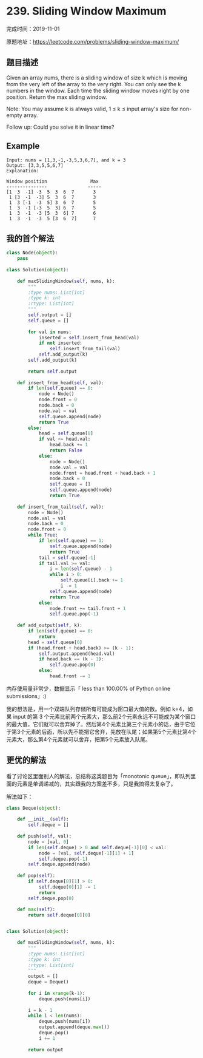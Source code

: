 # 239. Sliding Window Maximum

完成时间：2019-11-01

原题地址：https://leetcode.com/problems/sliding-window-maximum/

## 题目描述

Given an array nums, there is a sliding window of size k which is moving from the very left of the array to the very right. You can only see the k numbers in the window. Each time the sliding window moves right by one position. Return the max sliding window.

Note:
You may assume k is always valid, 1 ≤ k ≤ input array's size for non-empty array.

Follow up:
Could you solve it in linear time?

## Example

```
Input: nums = [1,3,-1,-3,5,3,6,7], and k = 3
Output: [3,3,5,5,6,7] 
Explanation: 

Window position                Max
---------------               -----
[1  3  -1] -3  5  3  6  7       3
 1 [3  -1  -3] 5  3  6  7       3
 1  3 [-1  -3  5] 3  6  7       5
 1  3  -1 [-3  5  3] 6  7       5
 1  3  -1  -3 [5  3  6] 7       6
 1  3  -1  -3  5 [3  6  7]      7
```

## 我的首个解法
```python
class Node(object):
    pass
    
class Solution(object):
    
    def maxSlidingWindow(self, nums, k):
        """
        :type nums: List[int]
        :type k: int
        :rtype: List[int]
        """
        self.output = []
        self.queue = []
        
        for val in nums:
            inserted = self.insert_from_head(val)
            if not inserted:
                self.insert_from_tail(val)
            self.add_output(k)
        self.add_output(k)
        
        return self.output
            
    def insert_from_head(self, val):
        if len(self.queue) == 0:
            node = Node()
            node.front = 0
            node.back = 0
            node.val = val
            self.queue.append(node)
            return True
        else:
            head = self.queue[0]
            if val <= head.val:
                head.back += 1
                return False
            else:
                node = Node()
                node.val = val
                node.front = head.front + head.back + 1
                node.back = 0
                self.queue = []
                self.queue.append(node)
                return True
    
    def insert_from_tail(self, val):
        node = Node()
        node.val = val
        node.back = 0
        node.front = 0
        while True:
            if len(self.queue) == 1:
                self.queue.append(node)
                return True
            tail = self.queue[-1]    
            if tail.val >= val:
                i = len(self.queue) - 1
                while i > 0:
                    self.queue[i].back += 1
                    i -= 1
                self.queue.append(node)
                return True
            else:
                node.front += tail.front + 1
                self.queue.pop(-1)
    
    def add_output(self, k):
        if len(self.queue) == 0:
            return
        head = self.queue[0]
        if (head.front + head.back) >= (k - 1):
            self.output.append(head.val)
            if head.back == (k - 1):
                self.queue.pop(0)
            else:
                head.front -= 1
```

内存使用量非常少，数据显示「 less than 100.00% of Python online submissions」:)

我的想法是，用一个双端队列存储所有可能成为窗口最大值的数。例如 k=4，如果 input 的第 3 个元素比前两个元素大，那么前2个元素永远不可能成为某个窗口的最大值，它们就可以舍弃掉了。然后第4个元素比第三个元素小的话，由于它位于第3个元素的后面，所以先不能把它舍弃，先放在队尾；如果第5个元素比第4个元素大，那么第4个元素就可以舍弃，把第5个元素放入队尾。

## 更优的解法

看了讨论区里面别人的解法，总结称这类题目为「monotonic queue」，即队列里面的元素是单调递减的，其实跟我的方案差不多，只是我搞得太复杂了。

解法如下：
```python
class Deque(object):
    
    def __init__(self):
        self.deque = []
    
    def push(self, val):
        node = [val, 0]
        if len(self.deque) > 0 and self.deque[-1][0] < val:
            node = [val, self.deque[-1][1] + 1]
            self.deque.pop(-1)
        self.deque.append(node)
    
    def pop(self):
        if self.deque[0][1] > 0:
            self.deque[0][1] -= 1
            return
        self.deque.pop(0)
    
    def max(self):
        return self.deque[0][0]


class Solution(object):

    def maxSlidingWindow(self, nums, k):
        """
        :type nums: List[int]
        :type k: int
        :rtype: List[int]
        """
        output = []
        deque = Deque()
        
        for i in xrange(k-1):
            deque.push(nums[i])
        
        i = k - 1
        while i < len(nums):
            deque.push(nums[i])
            output.append(deque.max())
            deque.pop()
            i += 1
        
        return output
```